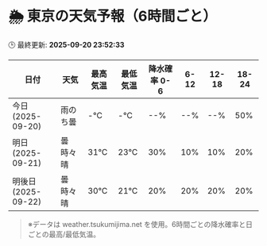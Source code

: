 # 🌦️ 東京の天気予報（6時間ごと）

🕒 最終更新: **2025-09-20 23:52:33**

| 日付 | 天気 | 最高気温 | 最低気温 | 降水確率 0-6 | 6-12 | 12-18 | 18-24 |
|------|------|----------|----------|------------|------|------|------|
| 今日 (2025-09-20) | 雨のち曇 | -℃ | -℃ | --% | --% | --% | 50% |
| 明日 (2025-09-21) | 曇時々晴 | 31℃ | 23℃ | 30% | 10% | 10% | 20% |
| 明後日 (2025-09-22) | 曇時々晴 | 30℃ | 21℃ | 20% | 20% | 20% | 20% |

> ※データは weather.tsukumijima.net を使用。6時間ごとの降水確率と日ごとの最高/最低気温。
